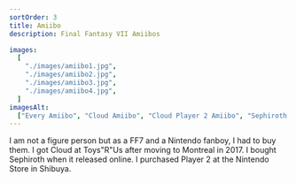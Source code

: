 ```yaml
---
sortOrder: 3
title: Amiibo
description: Final Fantasy VII Amiibos

images:
  [
    "./images/amiibo1.jpg",
    "./images/amiibo2.jpg",
    "./images/amiibo3.jpg",
    "./images/amiibo4.jpg",
  ]
imagesAlt:
  ["Every Amiibo", "Cloud Amiibo", "Cloud Player 2 Amiibo", "Sephiroth Amiibo"]
---
```


I am not a figure person but as a FF7 and a Nintendo fanboy, I had to buy them. I got Cloud at Toys"R"Us after moving to Montreal in 2017. I bought Sephiroth when it released online. I purchased Player 2 at the Nintendo Store in Shibuya.
